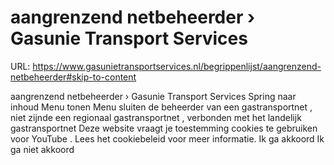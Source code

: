 # aangrenzend netbeheerder › Gasunie Transport Services

URL: https://www.gasunietransportservices.nl/begrippenlijst/aangrenzend-netbeheerder#skip-to-content

aangrenzend netbeheerder › Gasunie Transport Services
Spring naar inhoud
Menu tonen
Menu sluiten
de beheerder van een
gastransportnet
, niet zijnde een
regionaal gastransportnet
, verbonden met het
landelijk gastransportnet
Deze website vraagt je toestemming cookies te gebruiken voor
YouTube
. Lees het
cookiebeleid
voor meer informatie.
Ik ga akkoord
Ik ga niet akkoord